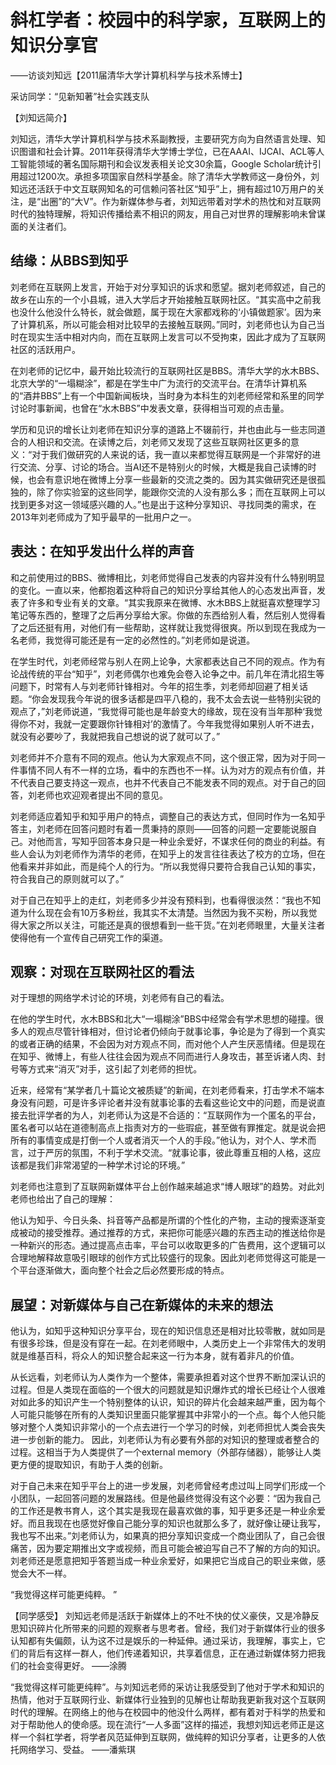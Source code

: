 # 斜杠学者：校园中的科学家，互联网上的知识分享官
——访谈刘知远【2011届清华大学计算机科学与技术系博士】

采访同学：“见新知著”社会实践支队

【刘知远简介】

刘知远，清华大学计算机科学与技术系副教授，主要研究方向为自然语言处理、知识图谱和社会计算。2011年获得清华大学博士学位，已在AAAI、IJCAI、ACL等人工智能领域的著名国际期刊和会议发表相关论文30余篇，Google Scholar统计引用超过1200次。承担多项国家自然科学基金。除了清华大学教师这一身份外，刘知远还活跃于中文互联网知名的可信赖问答社区“知乎”上，拥有超过10万用户的关注，是“出圈”的“大V”。作为新媒体参与者，刘知远带着对学术的热忱和对互联网时代的独特理解，将知识传播给素不相识的网友，用自己对世界的理解影响未曾谋面的关注者们。

## 结缘：从BBS到知乎

刘老师在互联网上发言，开始于对分享知识的诉求和愿望。据刘老师叙述，自己的故乡在山东的一个小县城，进入大学后才开始接触互联网社区。“其实高中之前我也没什么他没什么特长，就会做题，属于现在大家都戏称的‘小镇做题家’。因为来了计算机系，所以可能会相对比较早的去接触互联网。”同时，刘老师也认为自己当时在现实生活中相对内向，而在互联网上发言可以不受拘束，因此才成为了互联网社区的活跃用户。

在刘老师的记忆中，最开始比较流行的互联网社区是BBS。清华大学的水木BBS、北京大学的“一塌糊涂”，都是在学生中广为流行的交流平台。在清华计算机系的“酒井BBS”上有一个中国新闻板块，当时身为本科生的刘老师经常和系里的同学讨论时事新闻，也曾在“水木BBS”中发表文章，获得相当可观的点击量。

学历和见识的增长让刘老师在知识分享的道路上不辍前行，并也由此与一些志同道合的人相识和交流。在读博之后，刘老师又发现了这些互联网社区更多的意义：“对于我们做研究的人来说的话，我一直以来都觉得互联网是一个非常好的进行交流、分享、讨论的场合。当AI还不是特别火的时候，大概是我自己读博的时候，也会有意识地在微博上分享一些最新的交流之类的。因为其实做研究还是很孤独的，除了你实验室的这些同学，能跟你交流的人没有那么多；而在互联网上可以找到更多对这一领域感兴趣的人。”也是出于这种分享知识、寻找同类的需求，在2013年刘老师成为了知乎最早的一批用户之一。 

## 表达：在知乎发出什么样的声音

和之前使用过的BBS、微博相比，刘老师觉得自己发表的内容并没有什么特别明显的变化。一直以来，他都抱着这种将自己的知识分享给其他人的心态发出声音，发表了许多和专业有关的文章。“其实我原来在微博、水木BBS上就挺喜欢整理学习笔记等东西的，整理了之后再分享给大家。你做的东西给别人看，然后别人觉得看了之后还挺有用，对他们有一些帮助，这样就让我觉得很爽。所以到现在我成为一名老师，我觉得可能还是有一定的必然性的。”刘老师如是说道。

在学生时代，刘老师经常与别人在网上论争，大家都表达自己不同的观点。作为有论战传统的平台“知乎”，刘老师偶尔也难免会卷入论争之中。前几年在清北招生等问题下，时常有人与刘老师针锋相对。今年的招生季，刘老师却回避了相关话题。“你会发现我今年说的很多话都是四平八稳的，我不太会去说一些特别尖锐的观点了，”刘老师说道，“我觉得可能也是年龄变大的缘故，现在没有当年那种‘我觉得你不对，我就一定要跟你针锋相对’的激情了。今年我觉得如果别人听不进去，就没有必要吵了，我就把我自己想说的说了就可以了。”

刘老师并不介意有不同的观点。他认为大家观点不同，这个很正常，因为对于同一件事情不同人有不一样的立场，看中的东西也不一样。认为对方的观点有价值，并不代表自己要支持这一观点，也并不代表自己不能发表不同的观点。对于自己的回答，刘老师也欢迎观者提出不同的意见。

刘老师适应着知乎和知乎用户的特点，调整自己的表达方式，但同时作为一名知乎答主，刘老师在回答问题时有着一贯秉持的原则——回答的问题一定要能说服自己。对他而言，写知乎回答本身只是一种业余爱好，不谋求任何的商业的利益。有些人会认为刘老师作为清华的老师，在知乎上的发言往往表达了校方的立场，但在他看来并非如此，而是纯个人的行为。“所以我觉得只要符合我自己认知的事实，符合我自己的原则就可以了。”

对于自己在知乎上的走红，刘老师多少并没有预料到，也看得很淡然：“我也不知道为什么现在会有10万多粉丝，我其实不太清楚。当然因为我不买粉，所以我觉得大家之所以关注，可能还是真的很想看到一些干货。”在刘老师眼里，大量关注者使得他有一个宣传自己研究工作的渠道。

## 观察：对现在互联网社区的看法

对于理想的网络学术讨论的环境，刘老师有自己的看法。

在他的学生时代，水木BBS和北大“一塌糊涂”BBS中经常会有学术思想的碰撞。很多人的观点尽管针锋相对，但讨论者仍倾向于就事论事，争论是为了得到一个真实的或者正确的结果，不会因为对方观点不同，而对他个人产生厌恶情绪。但是现在在知乎、微博上，有些人往往会因为观点不同而进行人身攻击，甚至诉诸人肉、封号等方式来“消灭”对手，这引起了刘老师的担忧。

近来，经常有“某学者几十篇论文被质疑”的新闻，在刘老师看来，打击学术不端本身没有问题，可是许多评论者并没有就事论事的去看这些论文中的问题，而是说直接去批评学者的为人，刘老师认为这是不合适的：“互联网作为一个匿名的平台，匿名者可以站在道德制高点上指责对方的一些瑕疵，甚至做有罪推定。就是说会把所有的事情变成是打倒一个人或者消灭一个人的手段。”他认为，对个人、学术而言，过于严厉的氛围，不利于学术交流。“就事论事，彼此尊重互相的人格，这应该都是我们非常渴望的一种学术讨论的环境。” 

刘老师也注意到了互联网新媒体平台上创作越来越追求“博人眼球”的趋势。对此刘老师也给出了自己的理解：

他认为知乎、今日头条、抖音等产品都是所谓的个性化的产物，主动的搜索逐渐变成被动的接受推荐。通过推荐的方式，来把你可能感兴趣的东西主动的推送给你是一种新兴的形态。通过提高点击率，平台可以收取更多的广告费用，这个逻辑可以合理地解释故意吸引眼球的创作方式比较盛行的现象。因此刘老师觉得这可能是一个平台逐渐做大，面向整个社会之后必然要形成的特点。 

## 展望：对新媒体与自己在新媒体的未来的想法

他认为，如知乎这种知识分享平台，现在的知识信息还是相对比较零散，就如同是有很多珍珠，但是没有穿在一起。在刘老师眼中，人类历史上一个非常伟大的发明就是维基百科，将众人的知识整合起来这一行为本身，就有着非凡的价值。

从长远看，刘老师认为人类作为一个整体，需要承担着对这个世界不断加深认识的过程。但是人类现在面临的一个很大的问题就是知识爆炸式的增长已经让个人很难对如此多的知识产生一个特别整体的认识，知识的碎片化会越来越严重，因为每个人可能只能够在所有的人类知识里面只能掌握其中非常小的一个点。每个人他只能够对整个人类知识非常小的一个点去进行一个学习的时候，刘老师担忧人类会丧失进一步创新的能力。 因此，刘老师认为有必要有外部的对知识的整理或者整合的过程。这相当于为人类提供了一个external memory（外部存储器），能够让人类更方便的提取知识，有助于人类的创新。 

对于自己未来在知乎平台上的进一步发展，刘老师曾经考虑过叫上同学们形成一个小团队，一起回答问题的发展路线。但是他最终觉得没有这个必要：“因为我自己的工作还是教书育人，这个其实是我现在最喜欢做的事，知乎更多还是一种业余爱好。而且我现在也感觉好像自己能分享的知识也就那么多了，就好像让硬让我写，我也写不出来。”刘老师认为，如果真的把分享知识变成一个商业团队了，自己会很痛苦，因为要定期推出文字或视频，而且可能会被迫写自己不了解的方向的知识。刘老师还是愿意把知乎答题当成一种业余爱好，如果把它当成自己的职业来做，感觉会大不一样。

“我觉得这样可能更纯粹。 ”


【同学感受】
刘知远老师是活跃于新媒体上的不吐不快的仗义豪侠，又是冷静反思知识碎片化所带来的问题的观察者与思考者。曾经，我们对于新媒体行业的很多认知都有失偏颇，认为这不过是娱乐的一种延伸。通过采访，我理解，事实上，它们的背后有这样一群人，他们传递着知识，共享着信息，正在通过新媒体努力把我们的社会变得更好。
——涂腾

“我觉得这样可能更纯粹”。与刘知远老师的采访让我感受到了他对于学术和知识的热情，他对于互联网行业、新媒体行业独到的见解也让帮助我更新我对这个互联网时代的理解。在网络上的他与在校园中的他没什么两样，都有着对于科学的热爱和对于帮助他人的使命感。现在流行“一人多面”这样的描述，我想刘知远老师正是这样一个斜杠学者，将学者风范延伸到互联网，做纯粹的知识分享者，让更多的人依托网络学习、受益。
——潘紫琪
